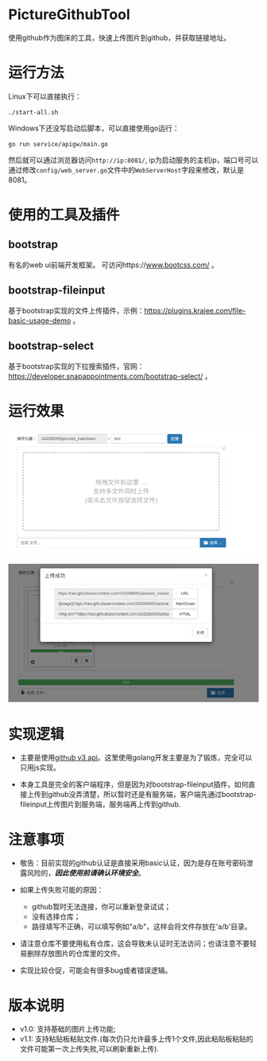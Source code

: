 # PictureGithubTool
使用github作为图床的工具，快速上传图片到github，并获取链接地址。

# 运行方法
Linux下可以直接执行：
```
./start-all.sh
```

Windows下还没写启动后脚本，可以直接使用go运行：
```
go run service/apigw/main.go
```

然后就可以通过浏览器访问`http://ip:8081/`, ip为启动服务的主机ip，端口号可以通过修改`config/web_server.go`文件中的`WebServerHost`字段来修改，默认是8081。

# 使用的工具及插件
## bootstrap
有名的web ui前端开发框架。 可访问https://www.bootcss.com/ 。

## bootstrap-fileinput
基于bootstrap实现的文件上传插件，示例：https://plugins.krajee.com/file-basic-usage-demo 。

## bootstrap-select
基于bootstrap实现的下拉搜索插件，官网：https://developer.snapappointments.com/bootstrap-select/ 。


# 运行效果
![image](https://raw.githubusercontent.com/243286065/pictures_markdown/master/test/cbdb0a20d3b1ecda8469068d31cd3f79.png)

![image](https://raw.githubusercontent.com/243286065/pictures_markdown/master/test/66041c900017ef153dc7a2c0ca9c42fb.png)

# 实现逻辑
* 主要是使用[github v3 api](https://developer.github.com/v3/)。这里使用golang开发主要是为了锻炼，完全可以只用js实现。

* 本身工具是完全的客户端程序，但是因为对bootstrap-fileinput插件，如何直接上传到github没弄清楚，所以暂时还是有服务端，客户端先通过bootstrap-fileinput上传图片到服务端，服务端再上传到github.


# 注意事项
* 敬告：目前实现的github认证是直接采用basic认证，因为是存在账号密码泄露风险的，***因此使用前请确认环境安全***。

* 如果上传失败可能的原因：
    * github暂时无法连接，你可以重新登录试试；
    * 没有选择仓库；
    * 路径填写不正确，可以填写例如"a/b"，这样会将文件存放在'a/b'目录。

* 请注意仓库不要使用私有仓库，这会导致未认证时无法访问；也请注意不要轻易删除存放图片的仓库里的文件。

* 实现比较仓促，可能会有很多bug或者错误逻辑。

# 版本说明
* v1.0: 支持基础的图片上传功能;
* v1.1: 支持粘贴板粘贴文件.(每次仍只允许最多上传1个文件,因此粘贴板粘贴的文件可能第一次上传失败,可以刷新重新上传).